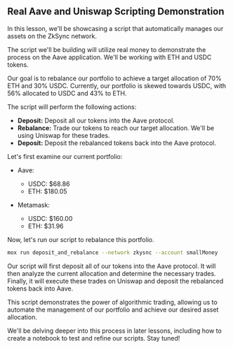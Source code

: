## Real Aave and Uniswap Scripting Demonstration

In this lesson, we'll be showcasing a script that automatically manages our assets on the ZkSync network. 

The script we'll be building will utilize real money to demonstrate the process on the Aave application. We'll be working with ETH and USDC tokens. 

Our goal is to rebalance our portfolio to achieve a target allocation of 70% ETH and 30% USDC. Currently, our portfolio is skewed towards USDC, with 56% allocated to USDC and 43% to ETH.

The script will perform the following actions:

- **Deposit:** Deposit all our tokens into the Aave protocol.
- **Rebalance:** Trade our tokens to reach our target allocation. We'll be using Uniswap for these trades.
- **Deposit:** Deposit the rebalanced tokens back into the Aave protocol.

Let's first examine our current portfolio:

- Aave: 
    - USDC: $68.86
    - ETH: $180.05 

- Metamask:
    - USDC: $160.00
    - ETH: $31.96

Now, let's run our script to rebalance this portfolio.

```bash
mox run deposit_and_rebalance --network zkysnc --account smallMoney
```

Our script will first deposit all of our tokens into the Aave protocol. It will then analyze the current allocation and determine the necessary trades. Finally, it will execute these trades on Uniswap and deposit the rebalanced tokens back into Aave. 

This script demonstrates the power of algorithmic trading, allowing us to automate the management of our portfolio and achieve our desired asset allocation. 

We'll be delving deeper into this process in later lessons, including how to create a notebook to test and refine our scripts. Stay tuned! 

